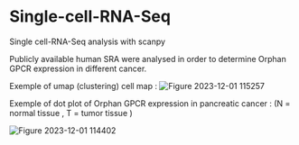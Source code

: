 # Single-cell-RNA-Seq
Single cell-RNA-Seq analysis with scanpy

Publicly available human SRA were analysed in order to determine Orphan GPCR expression in different cancer.

Exemple of umap (clustering) cell map :
![Figure 2023-12-01 115257](https://github.com/E-Lan17/Single-cell-RNA-Seq/assets/81633998/4109c277-c89b-48ac-a113-27c8459749a0)


Exemple of dot plot of Orphan GPCR expression in pancreatic cancer :
(N = normal tissue , T = tumor tissue ) 

![Figure 2023-12-01 114402](https://github.com/E-Lan17/Single-cell-RNA-Seq/assets/81633998/d0bd126e-6409-4dd3-8018-0cd3f9f21d0a)
